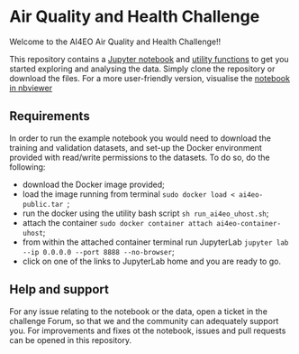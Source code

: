 # Air Quality and Health Challenge

Welcome to the AI4EO Air Quality and Health Challenge!! 

This repository contains a [Jupyter notebook](starter-pack.ipynb) and [utility functions](utils.py) to get you started exploring and analysing the data. Simply clone the repository or download the files. For a more user-friendly version, visualise the [notebook in nbviewer](https://nbviewer.jupyter.org/github/AI4EO/air-quality-and-health-challenge/blob/main/starter-pack.ipynb) 

## Requirements

In order to run the example notebook you would need to download the training and validation datasets, and set-up the Docker environment provided with read/write permissions to the datasets. To do so, do the following:

 * download the Docker image provided;
 * load the image running from terminal `sudo docker load < ai4eo-public.tar `;
 * run the docker using the utility bash script `sh run_ai4eo_uhost.sh`;
 * attach the container `sudo docker container attach ai4eo-container-uhost`;
 * from within the attached container terminal run JupyterLab `jupyter lab --ip 0.0.0.0 --port 8888 --no-browser`;
 * click on one of the links to JupyterLab home and you are ready to go. 
 
## Help and support

For any issue relating to the notebook or the data, open a ticket in the challenge Forum, so that we and the community can adequately support you. For improvements and fixes ot the notebook, issues and pull requests can be opened in this repository.
 
